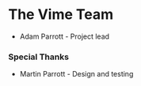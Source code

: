 # The Vime Team

* Adam Parrott - Project lead

### Special Thanks

* Martin Parrott - Design and testing
